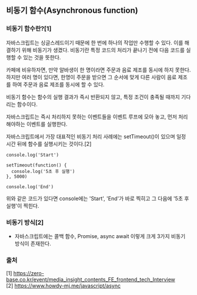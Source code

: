 ## 비동기 함수(Asynchronous function)

### 비동기 함수란?[1]

자바스크립트는 싱글스레드이기 때문에 한 번에 하나의 작업만 수행할 수 있다. 이를 해결하기 위해 비동기가 생겼다. 비동기란 특정 코드의 처리가 끝나기 전에 다음 코드를 실행할 수 있는 것을 뜻한다.

카페에 비유하자면, 만약 알바생이 한 명이라면 주문과 음료 제조를 동시에 하지 못한다. 하지만 여러 명이 있다면, 한명이 주문을 받으면 그 순서에 맞게 다른 사람이 음료 제조를 하여 주문과 음료 제조를 동시에 할 수 있다.

비동기 함수는 함수의 실행 결과가 즉시 반환되지 않고, 특정 조건이 충족될 때까지 기다리는 함수이다. 

자바스크립트는 즉시 처리하지 못하는 이벤트들을 이벤트 루프에 모아 놓고, 먼저 처리해야하는 이벤트를 실행한다.

자바스크립트에서 가장 대표적인 비동기 처리 사례에는 setTimeout()이 있으며 일정 시간 뒤에 함수를 실행시키는 것이다.[2]


```
console.log('Start')

setTimeout(function() {
  console.log('5초 후 실행')
}, 5000)

console.log('End')

```
위와 같은 코드가 있다면 console에는 'Start', 'End'가 바로 찍히고 그 다음에 '5초 후 실행'이 찍힌다.

### 비동기 방식[2]
- 자바스크립트에는 콜백 함수, Promise, async await 이렇게 크게 3가지 비동기 방식이 존재한다.


### 출처
[1] https://zero-base.co.kr/event/media_insight_contents_FE_frontend_tech_Interview <br>
[2] https://www.howdy-mj.me/javascript/async <br>